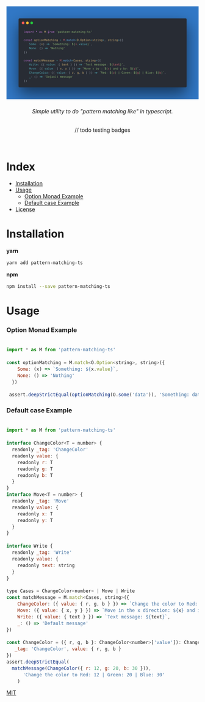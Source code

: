 <div align="center">
  <img src="/img/pattern-matching-ts.png">
</div>

<h6 align="center">
  Simple utility to do "pattern matching like"  in typescript.
</h6>

<p align="center">
// todo testing  badges 
</p>

<br />



# Index

- [Installation](#installation)
- [Usage](#usage)
  - [Option Monad Example](#option-example)
  - [Default case Example](#default-example)
- [License](#license)

# Installation

**yarn**

```sh
yarn add pattern-matching-ts
```

**npm**

```sh
npm install --save pattern-matching-ts
```

# Usage

### Option Monad Example

```js

import * as M from 'pattern-matching-ts'

const optionMatching = M.match<O.Option<string>, string>({
    Some: (x) => `Something: ${x.value}`,
    None: () => 'Nothing'
  })

 assert.deepStrictEqual(optionMatching(O.some('data')), 'Something: data')

```

### Default case Example

```js

import * as M from 'pattern-matching-ts'

interface ChangeColor<T = number> {
  readonly _tag: 'ChangeColor'
  readonly value: {
    readonly r: T
    readonly g: T
    readonly b: T
  }
}
interface Move<T = number> {
  readonly _tag: 'Move'
  readonly value: {
    readonly x: T
    readonly y: T
  }
}

interface Write {
  readonly _tag: 'Write'
  readonly value: {
    readonly text: string
  }
}

type Cases = ChangeColor<number> | Move | Write 
const matchMessage = M.match<Cases, string>({
    ChangeColor: ({ value: { r, g, b } }) => `Change the color to Red: ${r} | Green: ${g} | Blue: ${b}`,
    Move: ({ value: { x, y } }) => `Move in the x direction: ${x} and in the y direction: ${y}`,
    Write: ({ value: { text } }) => `Text message: ${text}`,
    _: () => 'Default message'
})

const ChangeColor = ({ r, g, b }: ChangeColor<number>['value']): ChangeColor<number> => ({
   _tag: 'ChangeColor', value: { r, g, b }
})
assert.deepStrictEqual(
  matchMessage(ChangeColor({ r: 12, g: 20, b: 30 })),
      'Change the color to Red: 12 | Green: 20 | Blue: 30'
    )

```



[MIT](/LICENSE.md)